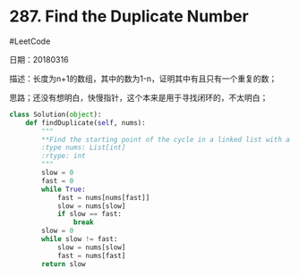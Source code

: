 # 287. Find the Duplicate Number
#LeetCode

日期：20180316

描述：长度为n+1的数组，其中的数为1-n，证明其中有且只有一个重复的数；

思路；还没有想明白，快慢指针，这个本来是用于寻找闭环的，不太明白；

```python
class Solution(object):
    def findDuplicate(self, nums):
        """
        **Find the starting point of the cycle in a linked list with a cycle**
        :type nums: List[int]
        :rtype: int
        """
        slow = 0
        fast = 0
        while True:
            fast = nums[nums[fast]]
            slow = nums[slow]
            if slow == fast:
                break
        slow = 0
        while slow != fast:
            slow = nums[slow]
            fast = nums[fast]
        return slow

```
